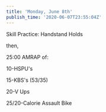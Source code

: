 ```yaml
---
title: 'Monday, June 8th'
publish_time: '2020-06-07T23:55:04Z'
---
```


Skill Practice: Handstand Holds

then,

25:00 AMRAP of:

10-HSPU's

15-KBS's (53/35)

20-V Ups

25/20-Calorie Assault Bike

 
